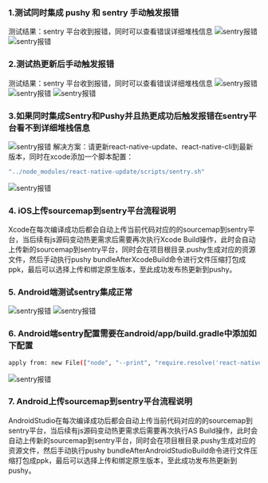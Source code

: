 ### 1.测试同时集成 pushy 和 sentry 手动触发报错

测试结果：sentry 平台收到报错，同时可以查看错误详细堆栈信息
![sentry报错](./imgs/1.jpg)
![sentry报错](./imgs/2.jpg)

### 2.测试热更新后手动触发报错

测试结果：sentry 平台收到报错，同时可以查看错误详细堆栈信息
![sentry报错](./imgs/3.jpg)
![sentry报错](./imgs/4.jpg)
![sentry报错](./imgs/5.jpg)

### 3.如果同时集成Sentry和Pushy并且热更成功后触发报错在sentry平台看不到详细堆栈信息
![sentry报错](./imgs/6.jpg)
解决方案：请更新react-native-update、react-native-cli到最新版本，同时在xcode添加一个脚本配置：
```sh
"../node_modules/react-native-update/scripts/sentry.sh"
```
![sentry报错](./imgs/7.jpg)

### 4. iOS上传sourcemap到sentry平台流程说明
Xcode在每次编译成功后都会自动上传当前代码对应的的sourcemap到sentry平台，当后续有js源码变动热更需求后需要再次执行Xcode Build操作，此时会自动上传新的sourcemap到sentry平台，同时会在项目根目录.pushy生成对应的资源文件，然后手动执行pushy bundleAfterXcodeBuild命令进行文件压缩打包成ppk，最后可以选择上传和绑定原生版本，至此成功发布热更新到pushy。

### 5. Android端测试sentry集成正常
![sentry报错](./imgs/10.png)
![sentry报错](./imgs/9.png)

### 6. Android端sentry配置需要在android/app/build.gradle中添加如下配置
```sh
apply from: new File(["node", "--print", "require.resolve('react-native-update/package.json')"].execute().text.trim(), "../scripts/sentry.gradle")
```
![sentry报错](./imgs/8.jpg)

### 7. Android上传sourcemap到sentry平台流程说明
AndroidStudio在每次编译成功后都会自动上传当前代码对应的的sourcemap到sentry平台，当后续有js源码变动热更需求后需要再次执行AS Build操作，此时会自动上传新的sourcemap到sentry平台，同时会在项目根目录.pushy生成对应的资源文件，然后手动执行pushy bundleAfterAndroidStudioBuild命令进行文件压缩打包成ppk，最后可以选择上传和绑定原生版本，至此成功发布热更新到pushy。